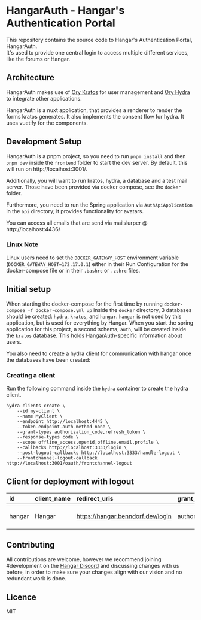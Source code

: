 # HangarAuth - Hangar's Authentication Portal

This repository contains the source code to Hangar's Authentication Portal, HangarAuth.  
It's used to provide one central login to access multiple different services, like the forums or Hangar.

## Architecture

HangarAuth makes use of [Ory Kratos](https://www.ory.sh/kratos/) for user management and [Ory Hydra](https://www.ory.sh/hydra/) to integrate other applications.

HangarAuth is a nuxt application, that provides a renderer to render the forms kratos generates. It also implements the consent flow for hydra.
It uses vuetify for the components.

## Development Setup

HangarAuth is a pnpm project, so you need to run `pnpm install` and then `pnpm dev` inside the `frontend` folder to start the dev server.
By default, this will run on http://localhost:3001/.

Additionally, you will want to run kratos, hydra, a database and a test mail server. Those have been provided via docker compose, see the `docker` folder.

Furthermore, you need to run the Spring application via `AuthApiApplication` in the `api` directory; it provides functionality for avatars. 

You can access all emails that are send via mailslurper @ http://localhost:4436/

### Linux Note
Linux users need to set the `DOCKER_GATEWAY_HOST` environment variable (`DOCKER_GATEWAY_HOST=172.17.0.1`) either in their Run Configuration for the docker-compose file
or in their `.bashrc` or `.zshrc` files.

## Initial setup

When starting the docker-compose for the first time by running `docker-compose -f docker-compose.yml up` inside the `docker` directory, 3 databases should be created: `hydra`, `kratos`, and `hangar`. `hangar` is
not used by this application, but is used for everything by Hangar. When you start the spring application for this project, a second
schema, `auth`, will be created inside the `kratos` database. This holds HangarAuth-specific information about users.

You also need to create a hydra client for communication with hangar once the databases have been created:

### Creating a client

Run the following command inside the `hydra` container to create the hydra client.

```
hydra clients create \
    --id my-client \
    --name MyClient \
    --endpoint http://localhost:4445 \
    --token-endpoint-auth-method none \
    --grant-types authorization_code,refresh_token \
    --response-types code \
    --scope offline_access,openid,offline,email,profile \
    --callbacks http://localhost:3333/login \
    --post-logout-callbacks http://localhost:3333/handle-logout \
    --frontchannel-logout-callback http://localhost:3001/oauth/frontchannel-logout
```

## Client for deployment with logout
| id     | client\_name | redirect\_uris                    | grant\_types                            | response\_types | scope                                        | frontchannel\_logout\_uri                                  | frontchannel\_logout\_session\_required | post\_logout\_redirect\_uris              |
|:-------|:-------------|:----------------------------------|:----------------------------------------|:----------------|:---------------------------------------------|:-----------------------------------------------------------|:----------------------------------------|:------------------------------------------|
| hangar | Hangar       | https://hangar.benndorf.dev/login | authorization\_code&#124;refresh\_token | code            | offline\_access openid offline email profile | https://hangar-auth.benndorf.dev/oauth/frontchannel-logout | false                                   | https://hangar.benndorf.dev/handle-logout |


## Contributing

All contributions are welcome, however we recommend joining #development on the [Hangar Discord](https://discord.gg/zvrAEbvJ4a) and discussing changes with us before,
in order to make sure your changes align with our vision and no redundant work is done.

## Licence

MIT
